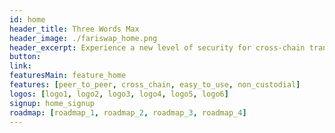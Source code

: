 ```yaml
---
id: home
header_title: Three Words Max
header_image: ./fariswap_home.png
header_excerpt: Experience a new level of security for cross-chain transactions. FairSwap combines the technologies of Blockchain, Erasure-Coding and ZeroOS with the largest network of decentralized capacity in the world.
button:
link:
featuresMain: feature_home
features: [peer_to_peer, cross_chain, easy_to_use, non_custodial]
logos: [logo1, logo2, logo3, logo4, logo5, logo6]
signup: home_signup
roadmap: [roadmap_1, roadmap_2, roadmap_3, roadmap_4]
---
```


<!-- header: home_header -->
<!-- logos: [logo1, logo2, logo3, logo4, logo5, logo6] -->
<!--  -->

<!-- header: home_header
headerSolution : headerHome
solution_image_2: ./Data_Graph.png -->
<!-- cards: [home_card] -->

<!-- featuresMain2: Features_home_2
features2:
  [
    decentralize_the_internet,
    connect_the_world,
    make_data_safe,
    earn_passive_income,
  ] -->
<!-- 
inTheNews: in_the_news
cta: home_cta
solution_image: ./home_image.png -->

<!-- roadmap:
  [roadmap_1, roadmap_2, roadmap_3, roadmap_4] -->
